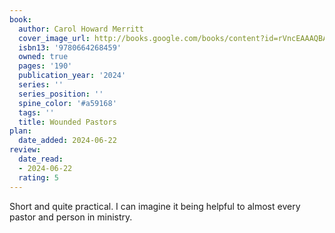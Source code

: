 ```yaml
---
book:
  author: Carol Howard Merritt
  cover_image_url: http://books.google.com/books/content?id=rVncEAAAQBAJ&printsec=frontcover&img=1&zoom=1&source=gbs_api
  isbn13: '9780664268459'
  owned: true
  pages: '190'
  publication_year: '2024'
  series: ''
  series_position: ''
  spine_color: '#a59168'
  tags: ''
  title: Wounded Pastors
plan:
  date_added: 2024-06-22
review:
  date_read:
  - 2024-06-22
  rating: 5
---
```

Short and quite practical. I can imagine it being helpful to almost every pastor and person in ministry.
